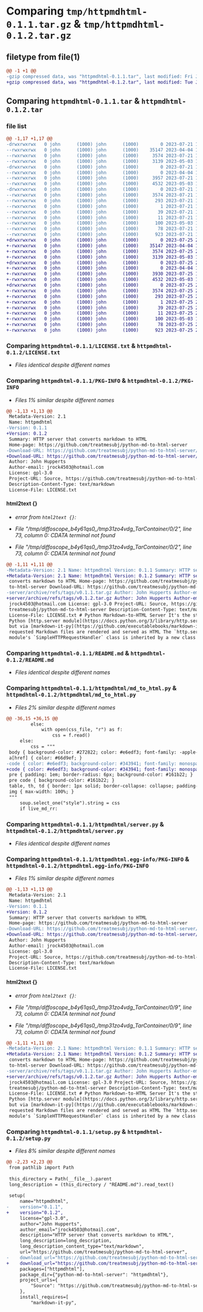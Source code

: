 # Comparing `tmp/httpmdhtml-0.1.1.tar.gz` & `tmp/httpmdhtml-0.1.2.tar.gz`

## filetype from file(1)

```diff
@@ -1 +1 @@
-gzip compressed data, was "httpmdhtml-0.1.1.tar", last modified: Fri Jul 21 16:44:22 2023, max compression
+gzip compressed data, was "httpmdhtml-0.1.2.tar", last modified: Tue Jul 25 20:01:14 2023, max compression
```

## Comparing `httpmdhtml-0.1.1.tar` & `httpmdhtml-0.1.2.tar`

### file list

```diff
@@ -1,17 +1,17 @@
-drwxrwxrwx   0 john      (1000) john      (1000)        0 2023-07-21 16:44:22.945489 httpmdhtml-0.1.1/
--rwxrwxrwx   0 john      (1000) john      (1000)    35147 2023-04-04 17:12:07.000000 httpmdhtml-0.1.1/LICENSE.txt
--rwxrwxrwx   0 john      (1000) john      (1000)     3574 2023-07-21 16:44:22.947500 httpmdhtml-0.1.1/PKG-INFO
--rwxrwxrwx   0 john      (1000) john      (1000)     3139 2023-05-03 16:16:27.000000 httpmdhtml-0.1.1/README.md
-drwxrwxrwx   0 john      (1000) john      (1000)        0 2023-07-21 16:44:22.560410 httpmdhtml-0.1.1/httpmdhtml/
--rwxrwxrwx   0 john      (1000) john      (1000)        0 2023-04-04 17:12:07.000000 httpmdhtml-0.1.1/httpmdhtml/__init__.py
--rwxrwxrwx   0 john      (1000) john      (1000)     3957 2023-07-21 16:37:51.000000 httpmdhtml-0.1.1/httpmdhtml/md_to_html.py
--rwxrwxrwx   0 john      (1000) john      (1000)     4532 2023-05-03 16:03:35.000000 httpmdhtml-0.1.1/httpmdhtml/server.py
-drwxrwxrwx   0 john      (1000) john      (1000)        0 2023-07-21 16:44:22.850361 httpmdhtml-0.1.1/httpmdhtml.egg-info/
--rwxrwxrwx   0 john      (1000) john      (1000)     3574 2023-07-21 16:44:21.000000 httpmdhtml-0.1.1/httpmdhtml.egg-info/PKG-INFO
--rwxrwxrwx   0 john      (1000) john      (1000)      293 2023-07-21 16:44:22.000000 httpmdhtml-0.1.1/httpmdhtml.egg-info/SOURCES.txt
--rwxrwxrwx   0 john      (1000) john      (1000)        1 2023-07-21 16:44:21.000000 httpmdhtml-0.1.1/httpmdhtml.egg-info/dependency_links.txt
--rwxrwxrwx   0 john      (1000) john      (1000)       39 2023-07-21 16:44:21.000000 httpmdhtml-0.1.1/httpmdhtml.egg-info/requires.txt
--rwxrwxrwx   0 john      (1000) john      (1000)       11 2023-07-21 16:44:21.000000 httpmdhtml-0.1.1/httpmdhtml.egg-info/top_level.txt
--rwxrwxrwx   0 john      (1000) john      (1000)      100 2023-05-03 14:31:06.000000 httpmdhtml-0.1.1/pyproject.toml
--rwxrwxrwx   0 john      (1000) john      (1000)       78 2023-07-21 16:44:22.961130 httpmdhtml-0.1.1/setup.cfg
--rwxrwxrwx   0 john      (1000) john      (1000)      923 2023-07-21 16:42:38.000000 httpmdhtml-0.1.1/setup.py
+drwxrwxrwx   0 john      (1000) john      (1000)        0 2023-07-25 20:01:14.757909 httpmdhtml-0.1.2/
+-rwxrwxrwx   0 john      (1000) john      (1000)    35147 2023-04-04 17:12:07.000000 httpmdhtml-0.1.2/LICENSE.txt
+-rwxrwxrwx   0 john      (1000) john      (1000)     3574 2023-07-25 20:01:14.760617 httpmdhtml-0.1.2/PKG-INFO
+-rwxrwxrwx   0 john      (1000) john      (1000)     3139 2023-05-03 16:16:27.000000 httpmdhtml-0.1.2/README.md
+drwxrwxrwx   0 john      (1000) john      (1000)        0 2023-07-25 20:01:14.370373 httpmdhtml-0.1.2/httpmdhtml/
+-rwxrwxrwx   0 john      (1000) john      (1000)        0 2023-04-04 17:12:07.000000 httpmdhtml-0.1.2/httpmdhtml/__init__.py
+-rwxrwxrwx   0 john      (1000) john      (1000)     3930 2023-07-25 19:59:35.000000 httpmdhtml-0.1.2/httpmdhtml/md_to_html.py
+-rwxrwxrwx   0 john      (1000) john      (1000)     4532 2023-05-03 16:03:35.000000 httpmdhtml-0.1.2/httpmdhtml/server.py
+drwxrwxrwx   0 john      (1000) john      (1000)        0 2023-07-25 20:01:14.679153 httpmdhtml-0.1.2/httpmdhtml.egg-info/
+-rwxrwxrwx   0 john      (1000) john      (1000)     3574 2023-07-25 20:01:13.000000 httpmdhtml-0.1.2/httpmdhtml.egg-info/PKG-INFO
+-rwxrwxrwx   0 john      (1000) john      (1000)      293 2023-07-25 20:01:13.000000 httpmdhtml-0.1.2/httpmdhtml.egg-info/SOURCES.txt
+-rwxrwxrwx   0 john      (1000) john      (1000)        1 2023-07-25 20:01:13.000000 httpmdhtml-0.1.2/httpmdhtml.egg-info/dependency_links.txt
+-rwxrwxrwx   0 john      (1000) john      (1000)       39 2023-07-25 20:01:13.000000 httpmdhtml-0.1.2/httpmdhtml.egg-info/requires.txt
+-rwxrwxrwx   0 john      (1000) john      (1000)       11 2023-07-25 20:01:13.000000 httpmdhtml-0.1.2/httpmdhtml.egg-info/top_level.txt
+-rwxrwxrwx   0 john      (1000) john      (1000)      100 2023-05-03 14:31:06.000000 httpmdhtml-0.1.2/pyproject.toml
+-rwxrwxrwx   0 john      (1000) john      (1000)       78 2023-07-25 20:01:14.779338 httpmdhtml-0.1.2/setup.cfg
+-rwxrwxrwx   0 john      (1000) john      (1000)      923 2023-07-25 20:00:15.000000 httpmdhtml-0.1.2/setup.py
```

### Comparing `httpmdhtml-0.1.1/LICENSE.txt` & `httpmdhtml-0.1.2/LICENSE.txt`

 * *Files identical despite different names*

### Comparing `httpmdhtml-0.1.1/PKG-INFO` & `httpmdhtml-0.1.2/PKG-INFO`

 * *Files 1% similar despite different names*

```diff
@@ -1,13 +1,13 @@
 Metadata-Version: 2.1
 Name: httpmdhtml
-Version: 0.1.1
+Version: 0.1.2
 Summary: HTTP server that converts markdown to HTML
 Home-page: https://github.com/treatmesubj/python-md-to-html-server
-Download-URL: https://github.com/treatmesubj/python-md-to-html-server/archive/refs/tags/v0.1.1.tar.gz
+Download-URL: https://github.com/treatmesubj/python-md-to-html-server/archive/refs/tags/v0.1.2.tar.gz
 Author: John Hupperts
 Author-email: jrock4503@hotmail.com
 License: gpl-3.0
 Project-URL: Source, https://github.com/treatmesubj/python-md-to-html-server
 Description-Content-Type: text/markdown
 License-File: LICENSE.txt
```

#### html2text {}

 * *error from `html2text {}`:*

 * *File "/tmp/diffoscope_b4y61qs0_/tmp31zo4vdg_TarContainer/0/2", line 73, column 0: CDATA terminal not found*

 * *File "/tmp/diffoscope_b4y61qs0_/tmp31zo4vdg_TarContainer/0/2", line 73, column 0: CDATA terminal not found*

```diff
@@ -1,11 +1,11 @@
-Metadata-Version: 2.1 Name: httpmdhtml Version: 0.1.1 Summary: HTTP server that
+Metadata-Version: 2.1 Name: httpmdhtml Version: 0.1.2 Summary: HTTP server that
 converts markdown to HTML Home-page: https://github.com/treatmesubj/python-md-
 to-html-server Download-URL: https://github.com/treatmesubj/python-md-to-html-
-server/archive/refs/tags/v0.1.1.tar.gz Author: John Hupperts Author-email:
+server/archive/refs/tags/v0.1.2.tar.gz Author: John Hupperts Author-email:
 jrock4503@hotmail.com License: gpl-3.0 Project-URL: Source, https://github.com/
 treatmesubj/python-md-to-html-server Description-Content-Type: text/markdown
 License-File: LICENSE.txt # Python Markdown-to-HTML Server It's the standard
 Python [http.server module](https://docs.python.org/3/library/http.server.html)
 but via [markdown-it-py](https://github.com/executablebooks/markdown-it-py),
 requested Markdown files are rendered and served as HTML The `http.server`
 module's `SimpleHTTPRequestHandler` class is inherited by a new class with its
```

### Comparing `httpmdhtml-0.1.1/README.md` & `httpmdhtml-0.1.2/README.md`

 * *Files identical despite different names*

### Comparing `httpmdhtml-0.1.1/httpmdhtml/md_to_html.py` & `httpmdhtml-0.1.2/httpmdhtml/md_to_html.py`

 * *Files 2% similar despite different names*

```diff
@@ -36,15 +36,15 @@
         else:
             with open(css_file, "r") as f:
                 css = f.read()
     else:
         css = """
 body { background-color: #272822; color: #e6edf3; font-family: -apple-system,BlinkMacSystemFont,"Segoe UI","Noto Sans",Helvetica,Arial,sans-serif,"Apple Color Emoji","Segoe UI Emoji"; position: relative; max-width: 960px; margin: auto; line-height: 1.5; }
 a[href] { color: #66d9ef; }
-code { color: #e6edf3; background-color: #343941; font-family: monospace; white-space: break-spaces; padding: .2em .4em; border-radius: 6px; }
+code { color: #e6edf3; background-color: #343941; font-family: monospace; padding: .2em .4em; border-radius: 6px; }
 pre { padding: 1em; border-radius: 6px; background-color: #161b22; }
 pre code { background-color: #161b22; }
 table, th, td { border: 1px solid; border-collapse: collapse; padding-left: 4px; padding-right: 4px; }
 img { max-width: 100%; }
 """
     soup.select_one("style").string = css
     if live_md_rr:
```

### Comparing `httpmdhtml-0.1.1/httpmdhtml/server.py` & `httpmdhtml-0.1.2/httpmdhtml/server.py`

 * *Files identical despite different names*

### Comparing `httpmdhtml-0.1.1/httpmdhtml.egg-info/PKG-INFO` & `httpmdhtml-0.1.2/httpmdhtml.egg-info/PKG-INFO`

 * *Files 1% similar despite different names*

```diff
@@ -1,13 +1,13 @@
 Metadata-Version: 2.1
 Name: httpmdhtml
-Version: 0.1.1
+Version: 0.1.2
 Summary: HTTP server that converts markdown to HTML
 Home-page: https://github.com/treatmesubj/python-md-to-html-server
-Download-URL: https://github.com/treatmesubj/python-md-to-html-server/archive/refs/tags/v0.1.1.tar.gz
+Download-URL: https://github.com/treatmesubj/python-md-to-html-server/archive/refs/tags/v0.1.2.tar.gz
 Author: John Hupperts
 Author-email: jrock4503@hotmail.com
 License: gpl-3.0
 Project-URL: Source, https://github.com/treatmesubj/python-md-to-html-server
 Description-Content-Type: text/markdown
 License-File: LICENSE.txt
```

#### html2text {}

 * *error from `html2text {}`:*

 * *File "/tmp/diffoscope_b4y61qs0_/tmp31zo4vdg_TarContainer/0/9", line 73, column 0: CDATA terminal not found*

 * *File "/tmp/diffoscope_b4y61qs0_/tmp31zo4vdg_TarContainer/0/9", line 73, column 0: CDATA terminal not found*

```diff
@@ -1,11 +1,11 @@
-Metadata-Version: 2.1 Name: httpmdhtml Version: 0.1.1 Summary: HTTP server that
+Metadata-Version: 2.1 Name: httpmdhtml Version: 0.1.2 Summary: HTTP server that
 converts markdown to HTML Home-page: https://github.com/treatmesubj/python-md-
 to-html-server Download-URL: https://github.com/treatmesubj/python-md-to-html-
-server/archive/refs/tags/v0.1.1.tar.gz Author: John Hupperts Author-email:
+server/archive/refs/tags/v0.1.2.tar.gz Author: John Hupperts Author-email:
 jrock4503@hotmail.com License: gpl-3.0 Project-URL: Source, https://github.com/
 treatmesubj/python-md-to-html-server Description-Content-Type: text/markdown
 License-File: LICENSE.txt # Python Markdown-to-HTML Server It's the standard
 Python [http.server module](https://docs.python.org/3/library/http.server.html)
 but via [markdown-it-py](https://github.com/executablebooks/markdown-it-py),
 requested Markdown files are rendered and served as HTML The `http.server`
 module's `SimpleHTTPRequestHandler` class is inherited by a new class with its
```

### Comparing `httpmdhtml-0.1.1/setup.py` & `httpmdhtml-0.1.2/setup.py`

 * *Files 8% similar despite different names*

```diff
@@ -2,23 +2,23 @@
 from pathlib import Path
 
 this_directory = Path(__file__).parent
 long_description = (this_directory / "README.md").read_text()
 
 setup(
     name="httpmdhtml",
-    version="0.1.1",
+    version="0.1.2",
     license="gpl-3.0",
     author="John Hupperts",
     author_email="jrock4503@hotmail.com",
     description="HTTP server that converts markdown to HTML",
     long_description=long_description,
     long_description_content_type="text/markdown",
     url="https://github.com/treatmesubj/python-md-to-html-server",
-    download_url="https://github.com/treatmesubj/python-md-to-html-server/archive/refs/tags/v0.1.1.tar.gz",
+    download_url="https://github.com/treatmesubj/python-md-to-html-server/archive/refs/tags/v0.1.2.tar.gz",
     packages=["httpmdhtml"],
     package_dir={"python-md-to-html-server": "httpmdhtml"},
     project_urls={
         "Source": "https://github.com/treatmesubj/python-md-to-html-server",
     },
     install_requires=[
         "markdown-it-py",
```

